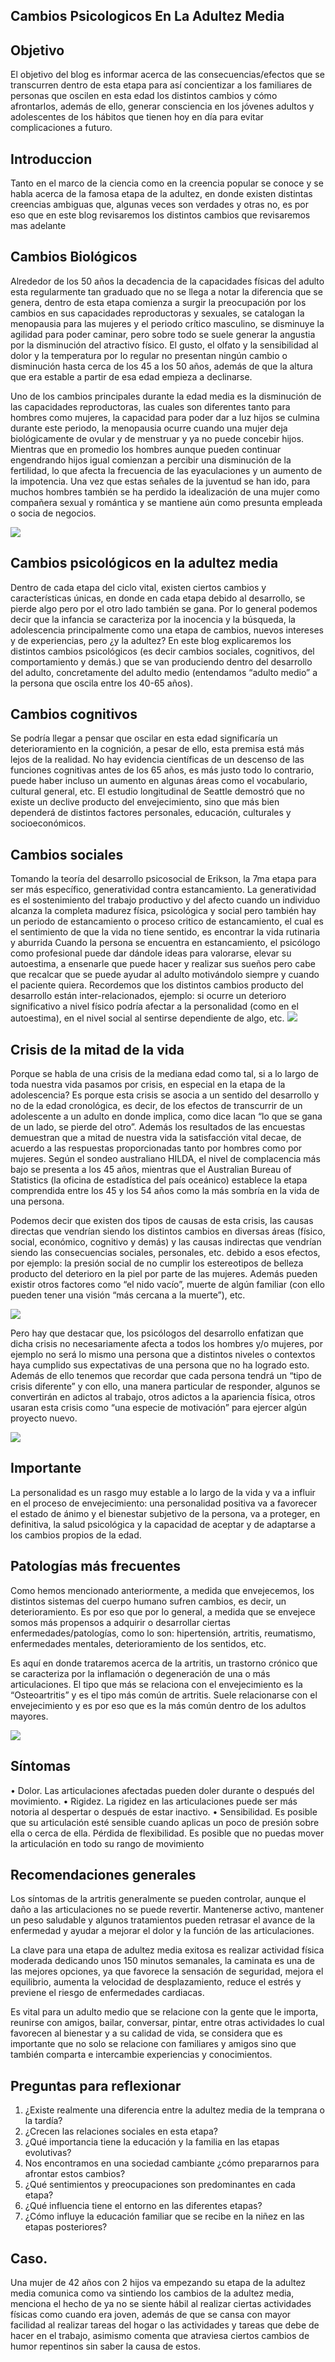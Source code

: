 ## Cambios Psicologicos En La Adultez Media 

## Objetivo
El objetivo del blog es informar acerca de las consecuencias/efectos que se transcurren dentro de esta etapa para así concientizar a los familiares de personas que oscilen en esta edad los distintos cambios y cómo afrontarlos, además de ello, generar consciencia en los jóvenes adultos y adolescentes de los hábitos que tienen hoy en día para evitar complicaciones a futuro.

## Introduccion
Tanto en el marco de la ciencia como en la creencia popular se conoce y se habla acerca de la famosa etapa de la adultez, en donde existen distintas creencias ambiguas que, algunas veces son verdades y otras no, es por eso que en este blog revisaremos los distintos cambios que revisaremos mas adelante
## Cambios Biológicos
Alrededor de los 50 años la decadencia de la capacidades físicas del adulto esta regularmente tan graduado que no se llega a notar la diferencia que se genera, dentro de esta etapa comienza a surgir la preocupación por los cambios en sus capacidades reproductoras y sexuales, se catalogan la menopausia para las mujeres y el periodo crítico masculino, se disminuye la agilidad para poder caminar, pero sobre todo se suele generar la angustia por la disminución del atractivo físico. El gusto, el olfato y la sensibilidad al dolor y la temperatura por lo regular no presentan ningún cambio o disminución hasta cerca de los 45 a los 50 años, además de que la altura que era estable a partir de esa edad empieza a declinarse.

Uno de los cambios principales durante la edad media es la disminución de las capacidades reproductoras, las cuales son diferentes tanto para hombres como mujeres, la capacidad para poder dar a luz hijos se culmina durante este periodo, la menopausia ocurre cuando una mujer deja biológicamente de ovular y de menstruar y ya no puede concebir hijos. Mientras que en promedio los hombres  aunque pueden continuar engendrando hijos igual comienzan a percibir una disminución de la fertilidad, lo que afecta la frecuencia de las eyaculaciones y un aumento de la impotencia.
Una vez que estas señales de la juventud se han ido, para muchos hombres también se ha perdido la idealización de una mujer como compañera sexual y romántica y se mantiene aún como presunta empleada o socia de negocios.

<img src="https://4.bp.blogspot.com/-s1JRsKGcCxI/TeQ3etxySGI/AAAAAAAABd8/rYrqRSiDyxA/s1600/nino-adulto-6.jpg">

## Cambios psicológicos en la adultez media 
Dentro de cada etapa del ciclo vital, existen ciertos cambios y características únicas, en donde en cada etapa debido al desarrollo, se pierde algo pero por el otro lado también se gana. Por lo general podemos decir que la infancia se caracteriza por la inocencia y la búsqueda, la adolescencia principalmente como una etapa de cambios, nuevos intereses y de experiencias, pero ¿y la adultez? 
En este blog explicaremos los distintos cambios psicológicos (es decir cambios sociales, cognitivos, del comportamiento y demás.) que se van produciendo dentro del desarrollo del adulto, concretamente del adulto medio (entendamos “adulto medio” a la persona que oscila entre los 40-65 años).
                                                                                                                      
## Cambios cognitivos
Se podría llegar a pensar que oscilar en esta edad significaría un deterioramiento en la cognición, a pesar de ello, esta premisa está más lejos de la realidad. No hay evidencia científicas de un descenso de las funciones cognitivas antes de los 65 años, es más justo todo lo contrario, puede haber incluso un aumento en algunas áreas como el vocabulario, cultural general, etc. El estudio longitudinal de Seattle demostró que no existe un declive producto del envejecimiento, sino que más bien dependerá de distintos factores personales, educación, culturales y socioeconómicos.

## Cambios sociales
Tomando la teoría del desarrollo psicosocial de Erikson, la 7ma etapa para ser más específico, generatividad contra estancamiento. La generatividad es el sostenimiento del trabajo productivo y del afecto cuando un individuo alcanza la completa madurez física, psicológica y social pero también hay un periodo de estancamiento o proceso critico de estancamiento, el cual es el sentimiento de que la vida no tiene sentido, es encontrar la vida rutinaria y aburrida
Cuando la persona se encuentra en estancamiento, el psicólogo como profesional puede dar dándole ideas para valorarse, elevar su autoestima, a ensenarle que puede hacer y realizar sus sueños pero cabe que recalcar que se puede ayudar al adulto motivándolo siempre y cuando el paciente quiera.
Recordemos que los distintos cambios producto del desarrollo están inter-relacionados, ejemplo: si ocurre un deterioro significativo a nivel físico podría afectar a la personalidad (como en el autoestima), en el nivel social al sentirse dependiente de algo, etc.
<img src="https://sexabout.ru/wp-content/uploads/2019/11/18.jpg">

## Crisis de la mitad de la vida
Porque se habla de una crisis de la mediana edad como tal, si a lo largo de toda nuestra vida pasamos por crisis, en especial en la etapa de la adolescencia? Es porque esta crisis se asocia a un sentido del desarrollo y no de la edad cronológica, es decir, de los efectos de transcurrir de un adolescente a un adulto en donde implica, como dice lacan “lo que se gana de un lado, se pierde del otro”. Además los resultados de las encuestas demuestran que a mitad de nuestra vida la satisfacción vital decae, de acuerdo a las respuestas proporcionadas tanto por hombres como por mujeres. Según el sondeo australiano HILDA, el nivel de complacencia más bajo se presenta a los 45 años, mientras que el Australian Bureau of Statistics (la oficina de estadística del país oceánico) establece la etapa comprendida entre los 45 y los 54 años como la más sombría en la vida de una persona.

Podemos decir que existen dos tipos de causas de esta crisis, las causas directas que vendrían siendo los distintos cambios en diversas áreas (físico, social, económico, cognitivo y demás) y las causas indirectas que vendrían siendo las consecuencias sociales, personales, etc. debido a esos efectos, por ejemplo: la presión social de no cumplir los estereotipos de belleza producto del deterioro en la piel por parte de las mujeres. Además pueden existir otros factores como “el nido vacío”, muerte de algún familiar (con ello pueden tener una visión “más cercana a la muerte”), etc.

<img src="https://i.ytimg.com/vi/yNZ66liOUNg/maxresdefault.jpg">

Pero hay que destacar que, los psicólogos del desarrollo enfatizan que dicha crisis no necesariamente afecta a todos los hombres y/o mujeres, por ejemplo no será lo mismo una persona que a distintos niveles o contextos haya cumplido sus expectativas de una persona que no ha logrado esto. Además de ello tenemos que recordar que cada persona tendrá un “tipo de crisis diferente” y con ello, una manera particular de responder, algunos se convertirán en adictos al trabajo, otros adictos a la apariencia física, otros usaran esta crisis como “una especie de motivación” para ejercer algún proyecto nuevo.

<img src="https://3.bp.blogspot.com/-B7GaqTc4SBM/Ue-0d3mII8I/AAAAAAAAAJM/Uqb0tBH7MN0/s1600/reloj+de+la+vida.bmp">

## Importante
La personalidad es un rasgo muy estable a lo largo de la vida y va a influir en el proceso de envejecimiento: una personalidad positiva va a favorecer el estado de ánimo y el bienestar subjetivo de la persona, va a proteger, en definitiva, la salud psicológica y la capacidad de aceptar y de adaptarse a los cambios propios de la edad.

## Patologías más frecuentes
Como hemos mencionado anteriormente, a medida que envejecemos, los distintos sistemas del cuerpo humano sufren cambios, es decir, un deterioramiento. Es por eso que por lo general, a medida que se envejece somos más propensos a adquirir o desarrollar ciertas enfermedades/patologías, como lo son: hipertensión, artritis, reumatismo, enfermedades mentales, deterioramiento de los sentidos, etc.

Es aquí en donde trataremos acerca de la artritis, un trastorno crónico que se caracteriza por la inflamación o degeneración de una o más articulaciones. El tipo que más se relaciona con el envejecimiento es la “Osteoartritis” y es el tipo más común de artritis. Suele relacionarse con el envejecimiento y es por eso que es la más común dentro de los adultos mayores.

<img src="https://www.redaccionmedica.com/images/enfermedades/artritis-reumatoide.jpg">

## Síntomas
•	Dolor. Las articulaciones afectadas pueden doler durante o después del movimiento.
•	Rigidez. La rigidez en las articulaciones puede ser más notoria al despertar o después de estar inactivo.
•	Sensibilidad. Es posible que su articulación esté sensible cuando aplicas un poco de presión sobre ella o cerca de ella.
Pérdida de flexibilidad. Es posible que no puedas mover la articulación en todo su rango de movimiento 

## Recomendaciones generales
Los síntomas de la artritis generalmente se pueden controlar, aunque el daño a las articulaciones no se puede revertir. Mantenerse activo, mantener un peso saludable y algunos tratamientos pueden retrasar el avance de la enfermedad y ayudar a mejorar el dolor y la función de las articulaciones.

La clave para una etapa de adultez media exitosa es realizar actividad física moderada dedicando  unos 150 minutos semanales, la caminata es una de las mejores opciones, ya que favorece la sensación de seguridad, mejora el equilibrio, aumenta la velocidad de desplazamiento, reduce el estrés y previene el riesgo de enfermedades cardiacas.

Es vital para un adulto medio que se relacione con la gente que le importa, reunirse con amigos, bailar, conversar, pintar, entre otras actividades lo cual favorecen al bienestar y a su calidad de vida, se considera que es importante que no solo se relacione con familiares y amigos sino que también comparta e intercambie experiencias y conocimientos.

## Preguntas para reflexionar  
1.	¿Existe realmente una diferencia entre la adultez media de la temprana o la tardía? 
2.	¿Crecen las relaciones sociales en esta etapa?
3.	¿Qué importancia tiene la educación y la familia en las etapas evolutivas?
4.	Nos encontramos en una sociedad cambiante ¿cómo prepararnos para afrontar estos cambios?
5.	¿Qué sentimientos y preocupaciones son predominantes en cada etapa?
6.	¿Qué influencia tiene el entorno en las diferentes etapas?
7.	¿Cómo influye la educación familiar que se recibe en la niñez en las etapas posteriores?

## Caso.
Una mujer de 42 años con 2 hijos  va empezando su etapa de la adultez media comunica como va sintiendo los cambios de la adultez media, menciona el hecho de ya no se siente hábil al realizar ciertas actividades físicas como cuando era joven, además de que se cansa con mayor facilidad al realizar tareas del hogar o las actividades y tareas que debe de hacer en el trabajo, asimismo comenta que atraviesa ciertos cambios de humor repentinos sin saber la causa de estos.  

